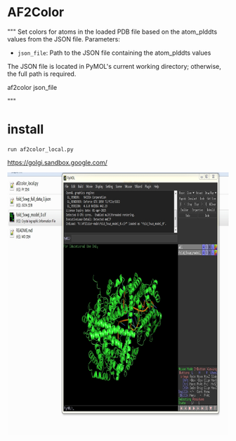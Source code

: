 # AF2Color

"""
Set colors for atoms in the loaded PDB file based on the atom_plddts values from the JSON file.
Parameters:
- `json_file`: Path to the JSON file containing the atom_plddts values

The JSON file is located in PyMOL's current working directory; otherwise, the full path is required.

af2color json_file

"""


# install
`run af2color_local.py`


https://golgi.sandbox.google.com/



<img src="https://github.com/wqiudao/AF2Color/blob/main/img/af2color.png" alt="Alt text" width="800" height="600">

